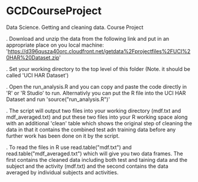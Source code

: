 GCDCourseProject
================

Data Science. Getting and cleaning data. Course Project

. Download and unzip the data from the following link and put in an appropriate place on you local machine: 'https://d396qusza40orc.cloudfront.net/getdata%2Fprojectfiles%2FUCI%20HAR%20Dataset.zip'

. Set your working directory to the top level of this folder (Note. it should be called 'UCI HAR Dataset')

. Open the run_analysis.R and you can copy and paste the code directly in 'R' or 'R Studio' to run. Alternativly you can put the R file into the UCI HAR Dataset and run 'source("run_analysis.R")'

. The script will output two files into your working directory (mdf.txt and mdf_averaged.txt) and put these two files into your R working space along with an additional 'clean' table which shows the original step of cleaning the data in that it contains the combined test adn training data before any further work has been done on it by the script.

. To read the files in R use read.table("mdf.txt") and read.table("mdf_averaged.txt") which will give you two data frames. The first contains the cleaned data including both test and taining data and the subject and the activity (mdf.txt) and the second contains the data averaged by individual subjects and activities.
